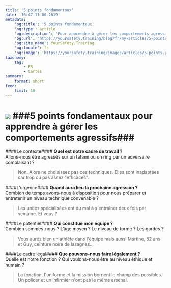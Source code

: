 ```yaml
---
title: '5 points fondamentaux'
date: '16:47 11-06-2019'
metadata:
    'og:title': '5 points fondamentaux'
    'og:type': article
    'og:description': 'Pour apprendre à gérer les comportements agressifs'
    'og:url': 'https://yoursafety.training/blog/fr/my-articles/5-points-a-verifier'
    'og:site_name': YourSafety.Training
    'og:locale': fr
    'og:image': 'https://yoursafety.training/images/articles/5-points.png'
taxonomy:
    tag:
        - FR
        - Cartes
summary:
    format: short
feed:
    limit: 10
---
```


![](http://yoursafety.training/images/articles/5-point.png)
###5 points fondamentaux pour apprendre à gérer les comportements agressifs###
===

####Le contexte####
**Quel est notre cadre de travail ?**<br> 
Allons-nous être agressés sur un tatami ou un ring par un adversaire complaisant ?
> Non. Alors ne choisissez pas ces techniques. Elles sont inadaptées car trop ou pas assez "efficaces".

####L’urgence#### 
**Quand aura lieu la prochaine agression ?**<br>
Combien de temps avons-nous à disposition pour nous préparer et entretenir un niveau technique convenable ?
> Les unités spécialisées ont du mal à s'entraîner deux fois par semaine. Et vous ?

####Le potentiel#### 
**Qui constitue mon équipe ?**<br>
Combien sommes-nous ? L’âge moyen ? Le niveau de forme ? Les gardes ?
> Vous aurez bien un athlète dans l'équipe mais aussi Martine, 52 ans et Guy, ceinture noire de lasagnes...

####Le cadre légal####
**Que pouvons-nous faire légalement ?**<br>
Quelle est notre fonction ? Qui voulons-nous être au niveau éthique et humain ?
> La fonction, l'uniforme et la mission bornent le champ des possibles. Un policer et un infirmier n'ont pas le même arsenal.